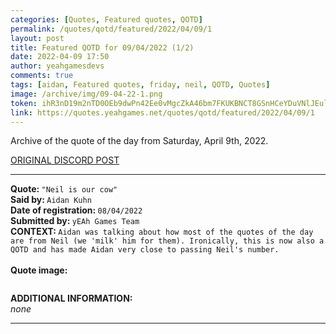 ```yaml
---
categories: [Quotes, Featured quotes, QOTD]
permalink: /quotes/qotd/featured/2022/04/09/1
layout: post
title: Featured QOTD for 09/04/2022 (1/2)
date: 2022-04-09 17:50
author: yeahgamesdevs
comments: true
tags: [aidan, Featured quotes, friday, neil, QOTD, Quotes]
image: /archive/img/09-04-22-1.png
token: ihR3nD19m2nTD0OEb9dwPn42Ee0vMgcZkA46bm7FKUKBNCT8GSnHCeYDuVNlJEul7w9Z31Eym1mHQicEk0oKGbzT9nDFmeTlKB3CO5xTiXlnSWrL3ZcZff5Z9CeojFA15nYzj16LgpOq
link: https://quotes.yeahgames.net/quotes/qotd/featured/2022/04/09/1
---
```

<!-- wp:paragraph -->
<p>Archive of the quote of the day from Saturday, April 9th, 2022. </p>
<!-- /wp:paragraph -->

<!-- wp:buttons {"layout":{"type":"flex","justifyContent":"left"}} -->
<div class="wp-block-buttons"><!-- wp:button {"textColor":"vivid-cyan-blue","align":"center","style":{"border":{"radius":"18px"}},"className":"is-style-fill"} -->
<div class="wp-block-button aligncenter is-style-fill"><a class="wp-block-button__link has-vivid-cyan-blue-color has-text-color" href="https://discord.com/channels/887052880782176266/958100064079839303/962535215375478834" style="border-radius:18px;">ORIGINAL DISCORD POST</a></div>
<!-- /wp:button --></div>
<!-- /wp:buttons -->

<!-- wp:separator {"align":"center","className":"is-style-wide"} -->
<hr class="wp-block-separator aligncenter has-alpha-channel-opacity is-style-wide" />
<!-- /wp:separator -->

<!-- wp:paragraph -->
<p><strong>Quote: </strong><code>"Neil is our cow"</code><br><strong>Said by: </strong><code>Aidan Kuhn</code><br><strong>Date of registration: </strong><code>08/04/2022</code> <br><strong>Submitted by: </strong><code>yEAh Games Team</code><br><strong>CONTEXT: </strong><code>Aidan was talking about how most of the quotes of the day are from Neil (we 'milk' him for them). Ironically, this is now also a QOTD and has made Aidan very close to passing Neil's number.</code><br><br><strong>Quote image:</strong></p>
<!-- /wp:paragraph -->

<!-- wp:image {"sizeSlug":"large","linkDestination":"none"} -->
<figure class="wp-block-image size-large"><img src="/archive/img/09-04-22-1.png" alt="" /></figure>
<!-- /wp:image -->

<!-- wp:paragraph -->
<p><strong>ADDITIONAL INFORMATION:</strong><br><em>none</em></p>
<!-- /wp:paragraph -->

<!-- wp:separator {"className":"is-style-wide"} -->
<hr class="wp-block-separator has-alpha-channel-opacity is-style-wide" />
<!-- /wp:separator -->

